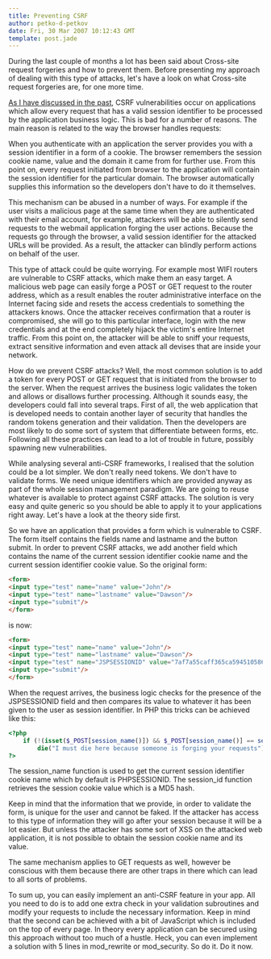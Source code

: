 ```yaml
---
title: Preventing CSRF
author: petko-d-petkov
date: Fri, 30 Mar 2007 10:12:43 GMT
template: post.jade
---
```


During the last couple of months a lot has been said about Cross-site request forgeries and how to prevent them. Before presenting my approach of dealing with this type of attacks, let's have a look on what Cross-site request forgeries are, for one more time.

[As I have discussed in the past](/blog/cross-site-request-forgery/), CSRF vulnerabilities occur on applications which allow every request that has a valid session identifier to be processed by the application business logic. This is bad for a number of reasons. The main reason is related to the way the browser handles requests:

When you authenticate with an application the server provides you with a session identifier in a form of a cookie. The browser remembers the session cookie name, value and the domain it came from for further use. From this point on, every request initiated from browser to the application will contain the session identifier for the particular domain. The browser automatically supplies this information so the developers don't have to do it themselves.

This mechanism can be abused in a number of ways. For example if the user visits a malicious page at the same time when they are authenticated with their email account, for example, attackers will be able to silently send requests to the webmail application forging the user actions. Because the requests go through the browser, a valid session identifier for the attacked URLs will be provided. As a result, the attacker can blindly perform actions on behalf of the user.

This type of attack could be quite worrying. For example most WIFI routers are vulnerable to CSRF attacks, which make them an easy target. A malicious web page can easily forge a POST or GET request to the router address, which as a result enables the router administrative interface on the Internet facing side and resets the access credentials to something the attackers knows. Once the attacker receives confirmation that a router is compromised, she will go to this particular interface, login with the new credentials and at the end completely hijack the victim's entire Internet traffic. From this point on, the attacker will be able to sniff your requests, extract sensitive information and even attack all devises that are inside your network.

How do we prevent CSRF attacks? Well, the most common solution is to add a token for every POST or GET request that is initiated from the browser to the server. When the request arrives the business logic validates the token and allows or disallows further processing. Although it sounds easy, the developers could fall into several traps. First of all, the web application that is developed needs to contain another layer of security that handles the random tokens generation and their validation. Then the developers are most likely to do some sort of system that differentiate between forms, etc. Following all these practices can lead to a lot of trouble in future, possibly spawning new vulnerabilities.

While analysing several anti-CSRF frameworks, I realised that the solution could be a lot simpler. We don't really need tokens. We don't have to validate forms. We need unique identifiers which are provided anyway as part of the whole session management paradigm. We are going to reuse whatever is available to protect against CSRF attacks. The solution is very easy and quite generic so you should be able to apply it to your applications right away. Let's have a look at the theory side first.

So we have an application that provides a form which is vulnerable to CSRF. The form itself contains the fields name and lastname and the button submit. In order to prevent CSRF attacks, we add another field which contains the name of the current session identifier cookie name and the current session identifier cookie value. So the original form:

```html
<form>
<input type="test" name="name" value="John"/>
<input type="test" name="lastname" value="Dawson"/>
<input type="submit"/>
</form>
```

is now:

```html
<form>
<input type="test" name="name" value="John"/>
<input type="test" name="lastname" value="Dawson"/>
<input type="test" name="JSPSESSIONID" value="7af7a55caff365ca594510586"/>
<input type="submit"/>
</form>
```
When the request arrives, the business logic checks for the presence of the JSPSESSIONID field and then compares its value to whatever it has been given to the user as session identifier. In PHP this tricks can be achieved like this:

```php
<?php
	if (!(isset($_POST[session_name()]) && $_POST[session_name()] == session_id()))
		die("I must die here because someone is forging your requests");
?>
```

The session_name function is used to get the current session identifier cookie name which by default is PHPSESSIONID. The session_id function retrieves the session cookie value which is a MD5 hash.

Keep in mind that the information that we provide, in order to validate the form, is unique for the user and cannot be faked. If the attacker has access to this type of information they will go after your session because it will be a lot easier. But unless the attacker has some sort of XSS on the attacked web application, it is not possible to obtain the session cookie name and its value.

The same mechanism applies to GET requests as well, however be conscious with them because there are other traps in there which can lead to all sorts of problems.

To sum up, you can easily implement an anti-CSRF feature in your app. All you need to do is to add one extra check in your validation subroutines and modify your requests to include the necessary information. Keep in mind that the second can be achieved with a bit of JavaScript which is included on the top of every page. In theory every application can be secured using this approach without too much of a hustle. Heck, you can even implement a solution with 5 lines in mod_rewrite or mod_security. So do it. Do it now.
